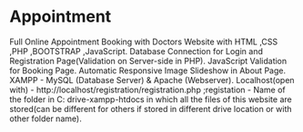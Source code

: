 # Appointment
Full Online Appointment Booking with Doctors Website with HTML ,CSS ,PHP ,BOOTSTRAP ,JavaScript. 
Database Connection for Login and Registration Page(Validation on Server-side in PHP).
JavaScript Validation for Booking Page.
Automatic Responsive Image Slideshow in About Page.
XAMPP - MySQL (Database Server) & Apache (Webserver).
Localhost(open with) - http://localhost/registration/registration.php
;registation - Name of the folder in C: drive-xampp-htdocs in which all the files of this website are stored(can be different for others if stored in different drive location or with other folder name).
